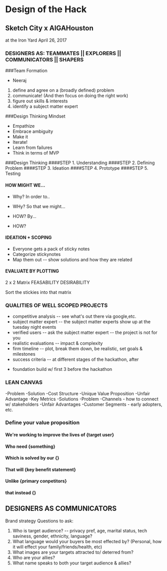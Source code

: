 # Design of the Hack
## Sketch City x AIGAHouston
at the Iron Yard
April 26, 2017

### DESIGNERS AS: TEAMMATES || EXPLORERS || COMMUNICATORS || SHAPERS 
###Team Formation 
- Neeraj
1) define and agree on a (broadly defined) problem
2) communicate! (And then focus on doing the right work)
3) figure out skills & interests
4) identify a subject matter expert

###Design Thinking Mindset
- Empathize
- Embrace ambiguity
- Make it
- Iterate! 
- Learn from failures
- Think in terms of MVP

###Design Thinking
####STEP 1. Understanding
####STEP 2. Defining Problem
####STEP 3. Ideation
####STEP 4. Prototype
####STEP 5. Testing


#### HOW MIGHT WE... 
- Why? In order to.. 
- WHy? So that we might...

- HOW? By...
- HOW? 

#### IDEATION + SCOPING 
- Everyone gets a pack of sticky notes 
- Categorize stickynotes 
- Map them out -- show solutions and how they are related 


#### EVALUATE BY PLOTTING 

2 x 2 Matrix
FEASABILITY
DESIRABILITY 

Sort the stickies into that matrix


### QUALITIES OF WELL SCOPED PROJECTS
- competitive analysis -- see what's out there via google,etc. 
- subject matter expert -- the subject matter experts show up at the tuesday night events
- verified users -- ask the subject matter expert -- the project is not for you 
- realistic evaluations -- impact & complexity
- firm timeline -- plot, break them down, be realistic, set goals & milestones 
- success criteria -- at different stages of the hackathon, after 

* foundation build w/ first 3 before the hackathon 

### LEAN CANVAS 
-Problem 
-Solution
-Cost Structure 
-Unique Value Proposition 
-Unfair Advantage
-Key Metrics
-Solutions 
-Problem 
-Channels - how to connect w/ stakeholders
-Unfair Advantages
-Customer Segments  - early adopters, etc.
### Define your value proposition
#### We're working to improve the lives of {target user}
#### Who need {something}
#### Which is solved by our {}
#### That will {key benefit statement}
#### Unlike {primary conpetitors}
#### that instead {}



## DESIGNERS AS COMMUNICATORS 

Brand strategy 
Questions to ask: 
 1) Who is target audience?
 	-- privacy pref, age, marital status, tech saviness, gender, ethnicity, language?
 2) What language would your buyers be most effected by? (Personal, how it will effect your family/friends/health, etc)
 3) What images are your targets attracted to/ deterred from? 
 4) Who are your allies? 
 5) What name speaks to both your target audience & allies? 


